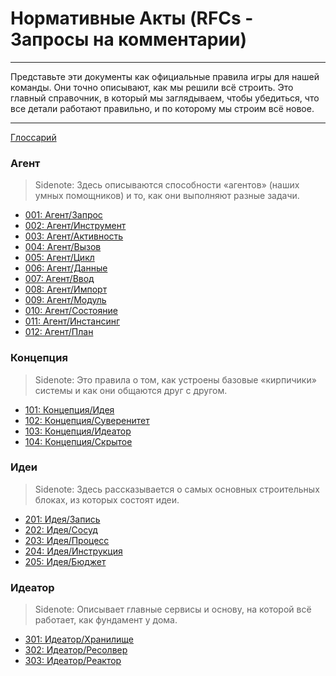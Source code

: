 # Нормативные Акты (RFCs - Запросы на комментарии)

---

Представьте эти документы как официальные правила игры для нашей команды. Они точно описывают, как мы решили всё строить. Это главный справочник, в который мы заглядываем, чтобы убедиться, что все детали работают правильно, и по которому мы строим всё новое.

---

[Глоссарий](./000_glossary.md)

### Агент

> Sidenote: Здесь описываются способности «агентов» (наших умных помощников) и то, как они выполняют разные задачи.

- [001: Агент/Запрос](./001_agent_request.md)
- [002: Агент/Инструмент](./002_agent_tool.md)
- [003: Агент/Активность](./003_agent_activity.md)
- [004: Агент/Вызов](./004_agent_call.md)
- [005: Агент/Цикл](./005_agent_loop.md)
- [006: Агент/Данные](./006_agent_data.md)
- [007: Агент/Ввод](./007_agent_input.md)
- [008: Агент/Импорт](./008_agent_imports.md)
- [009: Агент/Модуль](./009_agent_module.md)
- [010: Агент/Состояние](./010_agent_state.md)
- [011: Агент/Инстансинг](./011_agent_instancing.md)
- [012: Агент/План](./012_agent_plan.md)

### Концепция

> Sidenote: Это правила о том, как устроены базовые «кирпичики» системы и как они общаются друг с другом.

- [101: Концепция/Идея](./101_concept_idea.md)
- [102: Концепция/Суверенитет](./102_concept_sovereignty.md)
- [103: Концепция/Идеатор](./103_concept_ideator.md)
- [104: Концепция/Скрытое](./104_concept_latent.md)

### Идеи

> Sidenote: Здесь рассказывается о самых основных строительных блоках, из которых состоят идеи.

- [201: Идея/Запись](./201_idea_record.md)
- [202: Идея/Сосуд](./202_idea_vessel.md)
- [203: Идея/Процесс](./203_idea_process.md)
- [204: Идея/Инструкция](./204_idea_instruction.md)
- [205: Идея/Бюджет](./205_idea_budget.md)

### Идеатор

> Sidenote: Описывает главные сервисы и основу, на которой всё работает, как фундамент у дома.

- [301: Идеатор/Хранилище](./301_ideator_storage.md)
- [302: Идеатор/Ресолвер](./302_ideator_resolver.md)
- [303: Идеатор/Реактор](./303_ideator_reactor.md)
